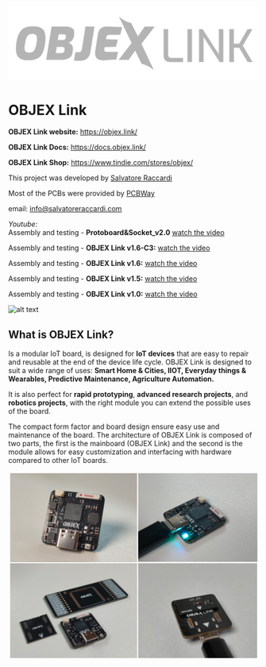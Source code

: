 ![alt text](https://github.com/salvatoreraccardi/OBJEX_LINK/blob/main/dir/OBJEX-LINK_logov2.png)
# OBJEX Link 

**OBJEX Link website:** https://objex.link/

**OBJEX Link Docs:** https://docs.objex.link/

**OBJEX Link Shop:** https://www.tindie.com/stores/objex/

This project was developed by [Salvatore Raccardi](https://www.instagram.com/salvatore.raccardi/)

Most of the PCBs were provided by [PCBWay](https://www.pcbway.com/)

email: info@salvatoreraccardi.com  

*Youtube:* <br />
Assembly and testing - **Protoboard&Socket_v2.0** [watch the video](https://www.youtube.com/watch?v=N7MFNUX0_PA)

Assembly and testing - **OBJEX Link v1.6-C3:** [watch the video](https://www.youtube.com/watch?v=o9e5-9o4egI)

Assembly and testing - **OBJEX Link v1.6:** [watch the video](https://www.youtube.com/watch?v=haHsvLIlmms)

Assembly and testing - **OBJEX Link v1.5:** [watch the video](https://www.youtube.com/watch?v=wx3dR2j1C28)

Assembly and testing - **OBJEX Link v1.0:** [watch the video](https://www.youtube.com/watch?v=_4CofqktS38)

![alt text](https://media.giphy.com/media/dOVpV5HhJFUvPZF3In/giphy.gif)

## What is OBJEX Link?
Is a modular IoT board, is designed for **IoT devices** that are easy to repair and reusable at the end of the device life cycle. 
OBJEX Link is designed to suit a wide range of uses: **Smart Home & Cities, IIOT, Everyday things & Wearables, Predictive Maintenance, Agriculture Automation.**

It is also perfect for **rapid prototyping**, **advanced research projects**, and **robotics projects**, with the right module you can extend the possible uses of the board.

The compact form factor and board design ensure easy use and maintenance of the board. The architecture of OBJEX Link is composed of two parts, the first is the mainboard (OBJEX Link) and the second is the module allows for easy customization and interfacing with hardware compared to other IoT boards.

![alt text](https://github.com/salvatoreraccardi/OBJEX_LINK/blob/main/dir/1.png)
